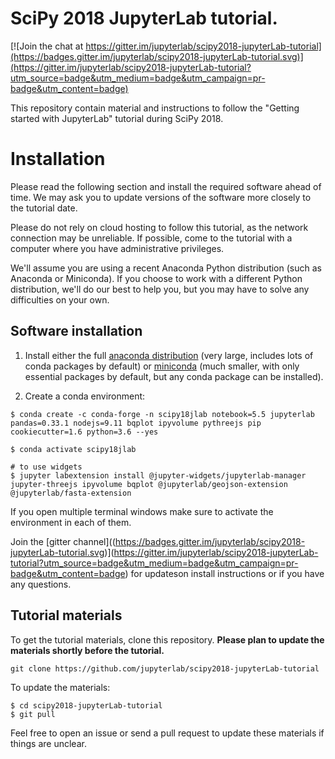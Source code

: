 # SciPy 2018 JupyterLab tutorial.

[![Join the chat at https://gitter.im/jupyterlab/scipy2018-jupyterLab-tutorial](https://badges.gitter.im/jupyterlab/scipy2018-jupyterLab-tutorial.svg)](https://gitter.im/jupyterlab/scipy2018-jupyterLab-tutorial?utm_source=badge&utm_medium=badge&utm_campaign=pr-badge&utm_content=badge)

This repository contain material and instructions to follow the "Getting started with JupyterLab" tutorial during SciPy 2018.

# Installation

Please read the following section and install the required software ahead of
time. We may ask you to update versions of the software more closely to the
tutorial date.

Please do not rely on cloud hosting to follow this tutorial, as the network
connection may be unreliable. If possible, come to the tutorial with a computer
where you have administrative privileges.

We'll assume you are using a recent Anaconda Python distribution (such as Anaconda or
Miniconda). If you choose to work with a different Python distribution, we'll do
our best to help you, but you may have to solve any difficulties on your own.

## Software installation

1. Install either the full [anaconda
   distribution](https://www.anaconda.com/download/) (very large, includes lots
   of conda packages by default) or
   [miniconda](https://conda.io/miniconda.html) (much smaller, with only
   essential packages by default, but any conda package can be installed).

2. Create a conda environment:

```
$ conda create -c conda-forge -n scipy18jlab notebook=5.5 jupyterlab pandas=0.33.1 nodejs=9.11 bqplot ipyvolume pythreejs pip cookiecutter=1.6 python=3.6 --yes

$ conda activate scipy18jlab

# to use widgets
$ jupyter labextension install @jupyter-widgets/jupyterlab-manager jupyter-threejs ipyvolume bqplot @jupyterlab/geojson-extension @jupyterlab/fasta-extension
```

If you open multiple terminal windows make sure to activate the environment in each of them.

Join the [gitter channel]((https://badges.gitter.im/jupyterlab/scipy2018-jupyterLab-tutorial.svg)](https://gitter.im/jupyterlab/scipy2018-jupyterLab-tutorial?utm_source=badge&utm_medium=badge&utm_campaign=pr-badge&utm_content=badge) for updateson install instructions or if you have any questions.


## Tutorial materials

To get the tutorial materials, clone this repository. **Please plan to update the materials shortly before the tutorial.**

```
git clone https://github.com/jupyterlab/scipy2018-jupyterLab-tutorial
```

To update the materials:
```
$ cd scipy2018-jupyterLab-tutorial
$ git pull
```

Feel free to open an issue or send a pull request to update these materials if things are unclear.
